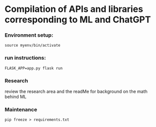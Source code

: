 # Compilation of APIs and libraries corresponding to ML and ChatGPT

### Environment setup:
```
source myenv/bin/activate
```
### run instructions:
```
FLASK_APP=app.py flask run  
``` 
### Research
review the research area and the readMe for background on the math behind ML

### Maintenance
```
pip freeze > requirements.txt
```
